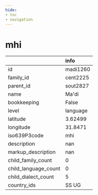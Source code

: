 ```yaml
---
hide:
- toc
- navigation
---
```

# mhi
|                      | info     |
|:---------------------|:---------|
| id                   | madi1260 |
| family_id            | cent2225 |
| parent_id            | sout2827 |
| name                 | Ma'di    |
| bookkeeping          | False    |
| level                | language |
| latitude             | 3.62499  |
| longitude            | 31.8471  |
| iso639P3code         | mhi      |
| description          | nan      |
| markup_description   | nan      |
| child_family_count   | 0        |
| child_language_count | 0        |
| child_dialect_count  | 5        |
| country_ids          | SS UG    |